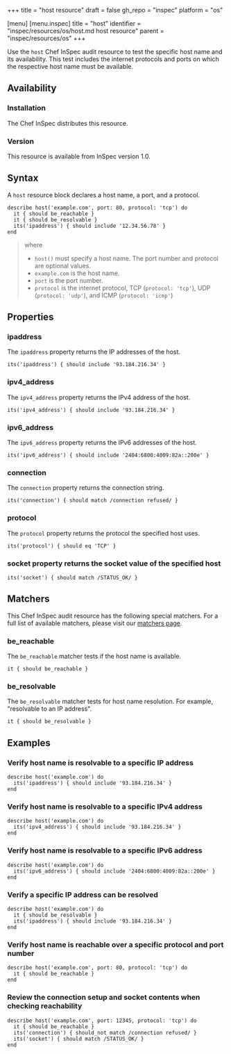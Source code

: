 +++
title = "host resource"
draft = false
gh_repo = "inspec"
platform = "os"

[menu]
  [menu.inspec]
    title = "host"
    identifier = "inspec/resources/os/host.md host resource"
    parent = "inspec/resources/os"
+++

Use the `host` Chef InSpec audit resource to test the specific host name and its availability. This test includes the internet protocols and ports on which the respective host name must be available.

## Availability

### Installation

The Chef InSpec distributes this resource.

### Version

This resource is available from InSpec version 1.0.

## Syntax

A `host` resource block declares a host name, a port, and a protocol.

    describe host('example.com', port: 80, protocol: 'tcp') do
      it { should be_reachable }
      it { should be_resolvable }
      its('ipaddress') { should include '12.34.56.78' }
    end

> where
>
> - `host()` must specify a host name. The port number and protocol are optional values.
> - `example.com` is the host name.
> - `port` is the port number.
> - `protocol` is the internet protocol, TCP (`protocol: 'tcp'`), UDP (`protocol: 'udp'`), and ICMP (`protocol: 'icmp'`)

## Properties

### ipaddress

The `ipaddress` property returns the IP addresses of the host.

    its('ipaddress') { should include '93.184.216.34' }

### ipv4_address

The `ipv4_address` property returns the IPv4 address of the host.

    its('ipv4_address') { should include '93.184.216.34' }

### ipv6_address

The `ipv6_address` property returns the IPv6 addresses of the host.

    its('ipv6_address') { should include '2404:6800:4009:82a::200e' }

### connection

The `connection` property returns the connection string.

    its('connection') { should match /connection refused/ }

### protocol

The `protocol` property returns the protocol the specified host uses.

    its('protocol') { should eq 'TCP' }

### socket property returns the socket value of the specified host

    its('socket') { should match /STATUS_OK/ }

## Matchers

This Chef InSpec audit resource has the following special matchers. For a full list of available matchers, please visit our [matchers page](/inspec/matchers/).

### be_reachable

The `be_reachable` matcher tests if the host name is available.

    it { should be_reachable }

### be_resolvable

The `be_resolvable` matcher tests for host name resolution. For example, "resolvable to an IP address".

    it { should be_resolvable }

## Examples

### Verify host name is resolvable to a specific IP address

    describe host('example.com') do
      its('ipaddress') { should include '93.184.216.34' }
    end

### Verify host name is resolvable to a specific IPv4 address

    describe host('example.com') do
      its('ipv4_address') { should include '93.184.216.34' }
    end

### Verify host name is resolvable to a specific IPv6 address

    describe host('example.com') do
      its('ipv6_address') { should include '2404:6800:4009:82a::200e' }
    end

### Verify a specific IP address can be resolved

    describe host('example.com') do
      it { should be_resolvable }
      its('ipaddress') { should include '93.184.216.34' }
    end

### Verify host name is reachable over a specific protocol and port number

    describe host('example.com', port: 80, protocol: 'tcp') do
      it { should be_reachable }
    end

### Review the connection setup and socket contents when checking reachability

    describe host('example.com', port: 12345, protocol: 'tcp') do
      it { should be_reachable }
      its('connection') { should_not match /connection refused/ }
      its('socket') { should match /STATUS_OK/ }
    end
